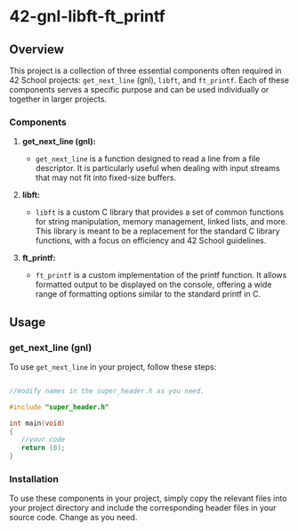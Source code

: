# 42-gnl-libft-ft_printf

## Overview

This project is a collection of three essential components often required in 42 School projects: `get_next_line` (gnl), `libft`, and `ft_printf`. Each of these components serves a specific purpose and can be used individually or together in larger projects.

### Components

1. **get_next_line (gnl):**
   - `get_next_line` is a function designed to read a line from a file descriptor. It is particularly useful when dealing with input streams that may not fit into fixed-size buffers.

2. **libft:**
   - `libft` is a custom C library that provides a set of common functions for string manipulation, memory management, linked lists, and more. This library is meant to be a replacement for the standard C library functions, with a focus on efficiency and 42 School guidelines.

3. **ft_printf:**
   - `ft_printf` is a custom implementation of the printf function. It allows formatted output to be displayed on the console, offering a wide range of formatting options similar to the standard printf in C.

## Usage

### get_next_line (gnl)

To use `get_next_line` in your project, follow these steps:

```c

//modify names in the super_header.h as you need.

#include "super_header.h"

int main(void)
{
   //your code
   return (0);
}
```

### Installation

To use these components in your project, simply copy the relevant files into your project directory and include the corresponding header files in your source code. Change as you need.
